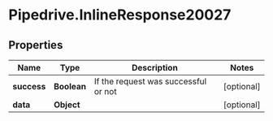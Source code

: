 # Pipedrive.InlineResponse20027

## Properties

Name | Type | Description | Notes
------------ | ------------- | ------------- | -------------
**success** | **Boolean** | If the request was successful or not | [optional] 
**data** | **Object** |  | [optional] 


